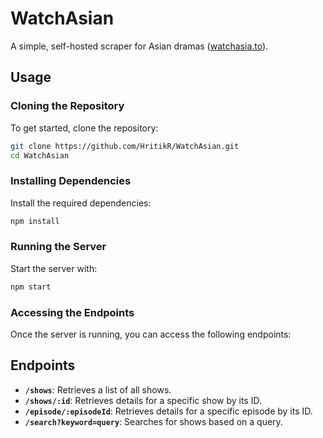 # WatchAsian

A simple, self-hosted scraper for Asian dramas ([watchasia.to](https://watchasia.to)).

## Usage

### Cloning the Repository

To get started, clone the repository:

```bash
git clone https://github.com/HritikR/WatchAsian.git
cd WatchAsian
```

### Installing Dependencies

Install the required dependencies:

```bash
npm install
```

### Running the Server

Start the server with:

```bash
npm start
```

### Accessing the Endpoints

Once the server is running, you can access the following endpoints:

## Endpoints

- **`/shows`**: Retrieves a list of all shows.
- **`/shows/:id`**: Retrieves details for a specific show by its ID.
- **`/episode/:episodeId`**: Retrieves details for a specific episode by its ID.
- **`/search?keyword=query`**: Searches for shows based on a query.